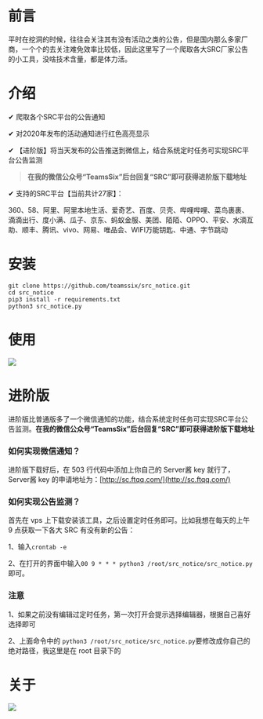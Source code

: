 # 前言

平时在挖洞的时候，往往会关注其有没有活动之类的公告，但是国内那么多家厂商，一个个的去关注难免效率比较低，因此这里写了一个爬取各大SRC厂家公告的小工具，没啥技术含量，都是体力活。

# 介绍

✔ 爬取各个SRC平台的公告通知

✔ 对2020年发布的活动通知进行红色高亮显示

✔ 【进阶版】将当天发布的公告推送到微信上，结合系统定时任务可实现SRC平台公告监测

> **在我的微信公众号“TeamsSix”后台回复“SRC”即可获得进阶版下载地址**

✔ 支持的SRC平台【当前共计27家】：

360、58、阿里、阿里本地生活、爱奇艺、百度、贝壳、哔哩哔哩、菜鸟裹裹、滴滴出行、度小满、瓜子、京东、蚂蚁金服、美团、陌陌、OPPO、平安、水滴互助、顺丰、腾讯、vivo、网易、唯品会、WIFI万能钥匙、中通、字节跳动

# 安装

```
git clone https://github.com/teamssix/src_notice.git
cd src_notice
pip3 install -r requirements.txt
python3 src_notice.py
```

# 使用

![](https://teamssix.oss-cn-hangzhou.aliyuncs.com/Snipaste_2020-11-15_18-35-17.png)

# 进阶版

进阶版比普通版多了一个微信通知的功能，结合系统定时任务可实现SRC平台公告监测。**在我的微信公众号“TeamsSix”后台回复“SRC”即可获得进阶版下载地址**

### 如何实现微信通知？

进阶版下载好后，在 503 行代码中添加上你自己的 Server酱 key 就行了， Server酱 key 的申请地址为：[http://sc.ftqq.com/](http://sc.ftqq.com/)

### 如何实现公告监测？

首先在 vps 上下载安装该工具，之后设置定时任务即可。比如我想在每天的上午 9 点获取一下各大 SRC 有没有新的公告：

1、输入`crontab -e`

2、在打开的界面中输入`00 9 * * * python3 /root/src_notice/src_notice.py`即可。

### 注意

1、如果之前没有编辑过定时任务，第一次打开会提示选择编辑器，根据自己喜好选择即可

2、上面命令中的 `python3 /root/src_notice/src_notice.py`要修改成你自己的绝对路径，我这里是在 root 目录下的

# 关于

![](https://teamssix.oss-cn-hangzhou.aliyuncs.com/TeamsSix_Subscription_Logo2.png)
